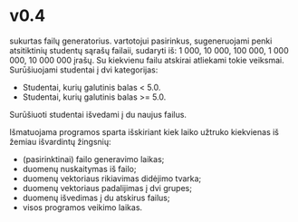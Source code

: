 # v0.4

sukurtas failų generatorius. 
vartotojui pasirinkus, sugeneruojami penki atsitiktinių studentų sąrašų failaii, sudaryti iš: 1 000, 10 000, 100 000, 1 000 000, 10 000 000 įrašų. Su kiekvienu failu atskirai atliekami tokie veiksmai.
Surūšiuojami studentai į dvi kategorijas:
- Studentai, kurių galutinis balas < 5.0.
- Studentai, kurių galutinis balas >= 5.0.

Surūšiuoti studentai išvedami į du naujus failus.

Išmatuojama programos sparta išskiriant kiek laiko užtruko kiekvienas iš žemiau išvardintų žingsnių:
- (pasirinktinai) failo generavimo laikas;
- duomenų nuskaitymas iš failo;
- duomenų vektoriaus rikiavimas didėjimo tvarka;
- duomenų vektoriaus padalijimas į dvi grupes;
- duomenų išvedimas į du atskirus failus;
- visos programos veikimo laikas.
